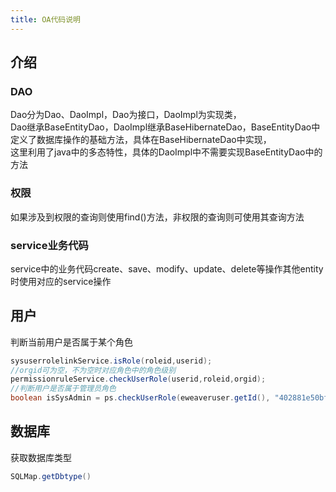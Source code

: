 ```yaml
---
title: OA代码说明
---
```


## 介绍
### DAO
Dao分为Dao、DaoImpl，Dao为接口，DaoImpl为实现类，   
Dao继承BaseEntityDao，DaoImpl继承BaseHibernateDao，BaseEntityDao中定义了数据库操作的基础方法，具体在BaseHibernateDao中实现，   
这里利用了java中的多态特性，具体的DaoImpl中不需要实现BaseEntityDao中的方法
### 权限
如果涉及到权限的查询则使用find()方法，非权限的查询则可使用其查询方法
### service业务代码
service中的业务代码create、save、modify、update、delete等操作其他entity时使用对应的service操作
## 用户
判断当前用户是否属于某个角色
```java
sysuserrolelinkService.isRole(roleid,userid);
//orgid可为空，不为空时对应角色中的角色级别
permissionruleService.checkUserRole(userid,roleid,orgid);
//判断用户是否属于管理员角色
boolean isSysAdmin = ps.checkUserRole(eweaveruser.getId(), "402881e50bf0a737010bf0a96ba70004", null);
```
## 数据库
获取数据库类型
```java
SQLMap.getDbtype()
```